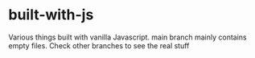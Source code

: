 # built-with-js

Various things built with vanilla Javascript.
main branch mainly contains empty files.
Check other branches to see the real stuff



